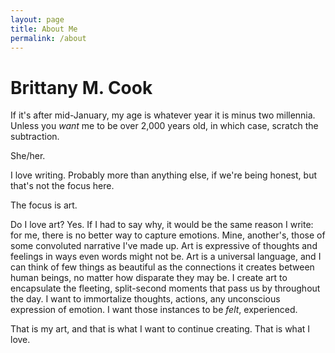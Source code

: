 ```yaml
---
layout: page
title: About Me
permalink: /about
---
```


# Brittany M. Cook

If it's after mid-January, my age is whatever year it is minus two millennia. Unless you *want* me to be over 2,000 years old, in which case, scratch the subtraction.

She/her. 

I love writing. Probably more than anything else, if we're being honest, but that's not the focus here.

The focus is art.

Do I love art? Yes. If I had to say why, it would be the same reason I write: for me, there is no better way to capture emotions. Mine, another's, those of some convoluted narrative I've made up. Art is expressive of thoughts and feelings in ways even words might not be. Art is a universal language, and I can think of few things as beautiful as the connections it creates between human beings, no matter how disparate they may be. I create art to encapsulate the fleeting, split-second moments that pass us by throughout the day. I want to immortalize thoughts, actions, any unconscious expression of emotion. I want those instances to be *felt*, experienced.

That is my art, and that is what I want to continue creating. That is what I love.
